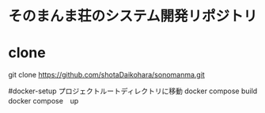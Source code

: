 # そのまんま荘のシステム開発リポジトリ

# clone
git clone https://github.com/shotaDaikohara/sonomanma.git

#docker-setup
プロジェクトルートディレクトリに移動
docker compose build 
docker compose　up
